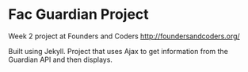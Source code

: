 # Fac Guardian Project
Week 2 project at Founders and Coders http://foundersandcoders.org/

Built using Jekyll. Project that uses Ajax to get information from the Guardian API and then displays.
